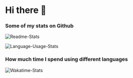 # Hi there 👋

### Some of my stats on Github
![Readme-Stats](https://github-readme-stats.vercel.app/api?username=gal&countprivate=true&count_private=true&show_icons=true&theme=gruvbox)

![Language-Usage-Stats](https://github-readme-stats.vercel.app/api/top-langs/?username=gal&layout=compact&theme=gruvbox)

### How much time I spend using different languages
![Wakatime-Stats](https://github-readme-stats.vercel.app/api/wakatime?username=gal&hide=other&langs_count=5&theme=gruvbox)


